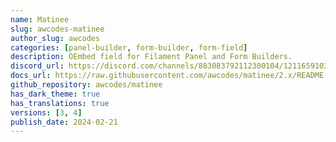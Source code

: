 ```yaml
---
name: Matinee
slug: awcodes-matinee
author_slug: awcodes
categories: [panel-builder, form-builder, form-field]
description: OEmbed field for Filament Panel and Form Builders.
discord_url: https://discord.com/channels/883083792112300104/1211659103164964886
docs_url: https://raw.githubusercontent.com/awcodes/matinee/2.x/README.md
github_repository: awcodes/matinee
has_dark_theme: true
has_translations: true
versions: [3, 4]
publish_date: 2024-02-21
---
```

